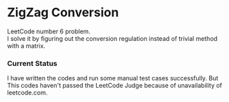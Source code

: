 # ZigZag Conversion
LeetCode number 6 problem.<br/>
I solve it by figuring out the conversion regulation instead of trivial method with a matrix.<br/>
### Current Status
I have written the codes and run some manual test cases successfully.
But This codes haven't passed the LeetCode Judge because of unavailability of leetcode.com.